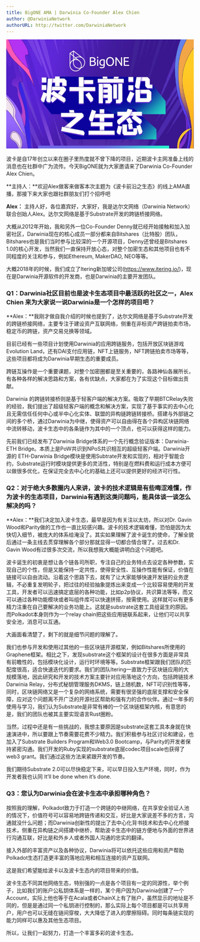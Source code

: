 ```yaml
---
title: BigONE AMA | Darwinia Co-Founder Alex Chien
author: @DarwiniaNetwork
authorURL: http://twitter.com/DarwiniaNetwork
---
```

![](assets/2020-04-02-bigone-ama.jpeg)

波卡是自17年创立以来在圈子里热度就不曾下降的项目，近期波卡主网准备上线的消息也在社群中广为流传。今天BigONE就为大家邀请来了Darwinia Co-Founder Alex Chien。

<!--truncate-->

**主持人：**欢迎Alex做客来做客本次主题为《波卡前沿之生态》的线上AMA直播，那接下来大家也跟社群朋友们打个招呼吧

**Alex：** 主持人好，各位嘉宾好，大家好，我是达尔文网络（Darwinia Network）联合创始人Alex。达尔文网络是基于Substrate开发的跨链桥接网络。

大概从2012年开始，我和另外一位Co-Founder Denny就已经开始接触和加入加密社区，Darwinia现在的核心成员一部分都来自Bitshares（比特股）团队，Bitshares也是我们当时参与比较深的一个开源项目，Denny还曾经是Bitshares 1.0的核心开发，当然我们一直保持开放心态，对整个加密生态和其他项目也有不同程度的关注和参与，例如Ethereum, MakerDAO, NEO等等。

大概2018年的时候，我们成立了Itering新加坡公司(https://www.itering.io/)，现在是Darwinia开源软件的开发商，也是Darwinia的主要开发团队。

### Q1：Darwinia社区目前也是波卡生态项目中最活跃的社区之一，Alex Chien 来为大家说一说Darwinia是一个怎样的项目吧？

**Alex：**我刚才做自我介绍的时候也提到了，达尔文网络是基于Substrate开发的跨链桥接网络，主要专注于建设资产互联网络，侧重在非标资产跨链拍卖市场，稳定币的跨链，资产交易兑换等领域。

目前已经有一些项目计划使用Darwinia的应用跨链服务，包括开放区块链游戏Evolution Land，还有DAI支付应用链，NFT上链服务，NFT跨链拍卖市场等等，这些项目都将成为Darwinia早期生态的重要成员。

跨链互操作是一个重要课题，对整个加密圈都是至关重要的，各路神仙各展所长，有各种各样的解决思路和方案，各有优缺点，大家都在为了实现这个目标做出贡献。

Darwinia 的跨链转接桥则是基于轻客户端的解决方案。吸取了早期BTCRelay失败的经验，我们提出了超级轻客户端的概念和解决方案，实现了基于事实的去中心化且无需信任任何中心或半中心化实体、联盟的异构链跨链转接桥。搭建与外部链之间的多个桥，通过Darwinia为中继，使得资产可以自由得在各个异构区块链网络中流转移动，波卡生态中的各条链作为其中的一个顶点，也可以获得这样的能力。

先前我们已经发布了Darwinia Bridge体系的一个先行概念验证版本：Darwinia-ETH Bridge。本质上是PoW共识到NPoS共识相互的超级轻客户端。Darwinia开源的 ETH-Darwinia Bridge模块是使用Subtrate开发和实现的，相对于智能合约，Substrate运行时模块提供更多的灵活性，特别是在燃料费和运行成本方便可以做很多优化，在保证完全去中心化的基础上还可以提供更好的经济可行性。

### Q2：对于绝大多数圈内人来讲，波卡的技术逻辑是有些晦涩难懂，作为波卡的生态项目，Darwinia有遇到这类问题吗，能具体谈一谈怎么解决的吗？

**Alex：**我们决定加入波卡生态，最早是因为有关注以太坊，所以对Dr. Gavin Wood和Parity做的工作也一直比较感兴趣。波卡的技术逻辑难懂，恐怕是因为太快切入细节，被庞大的体系给淹没了。其实如果理解了波卡诞生的使命，了解全貌后通过一条主线去贯穿理解各个部分那就显得一切都合情合理了。过去和Dr. Gavin Wood有过很多次交流，所以我想我大概能讲明白这个问题吧。

波卡诞生的初衷是想让各个链各司所职，专注自己的业务特点去设定各种参数，实现自己的个性，但是又能保持一定共性，使得安全性、互操作性能有保证，价值在链接可以自由流动。沿着这个思路下去，就有了让大家能够快速开发链的业务逻辑，不必重复发明轮子，把过往的经验抽象提炼出来变成一个比较容易使用的开发工具，开发者可以迅速搞定底层的各种功能，比如p2p协议，共识算法等等，而又可以通过各种功能模块或者叫组件库可以快速拼搭，按需使用。这样就可以有更多精力注重在自己要解决的业务功能上。这就是substrate这套工具组诞生的原因。而Polkadot本身则作为一个relay chain把这些应用链联系起来，让他们可以共享安全池，消息可以互通。

大画面看清楚了，剩下的就是细节问题的理解了。

我们也参与开发和使用过其他的一些区块链开源框架，例如Bitshares所使用的Graphene框架。相比之下，发现substrate这个框架的设计在很多方面是非常具有前瞻性的，包括模块化设计，运行时环境等等。Substrate框架跟我们团队的匹配度很高，适合快速迭代的要求。我们的团队Itering一直致力于区块链应用的大规模落地，因此研究和开发的技术方案主要针对应用落地这个方向，包括跨链技术Darwinia Relay，分布式秘钥管理服务DKMS，链上随机数，NFT可识别性等等，同时，区块链网络又是一个复杂的网络系统，需要有很坚强的底层支撑和安全保障，应对这个问题离不开广泛的开源社区帮助和强有力的合作伙伴。通过一年多的使用与学习，我们认为Substrate是非常有棒的一个区块链框架内核，有意思的是，我们的团队也被其主要实现语言Rust圈粉。

当然，过程中还是有一些挑战的，我想主要原因是substrate这套工具本身就在快速演进中，所以要跟上节奏需要花费不少精力。我们积极参与社区讨论和建设，也加入了Substrate Builders Program和Web3.0 Bootcamp，与Parity的开发者保持紧密沟通。我们开发的Ruby实现的substrate底层codec项目scale也获得了web3 grant。我们通过这些方法来紧跟开发的节奏。

我们期待Substrate 2.0可以尽快稳定下来，可以早日投入生产环境，同时，作为开发者我也认同 It’ll be done when it’s done.

### Q3：您认为Darwinia会在波卡生态中承担哪种角色？

按照我的理解，Polkadot致力于打造一个跨链的中继网络，在共享安全验证人池的情况下，价值符号可以容易地跨链传递和交互，好比是大家说差不多的方言，沟通就没什么问题；而Darwinia创新性的提出了去中心化背书技术和去中心化桥接技术，侧重在异构链之间搭建中继桥，帮助波卡生态中的链方便地与外面的世界进行沟通互联，好比是和外乡人或者外国人沟通的忠实的翻译。

接入外部的丰富资产以及各种协议，Darwinia将可以依托这些应用和资产帮助Polkadot生态打造更丰富的落地应用和相互连接的资产互联网。

这是我们希望能给波卡以及波卡生态内的项目带来的价值。

波卡生态不同其他网络生态，特别强的一点是各个项目有一定的同源性，举个例子，比如我们的账户公私钥体系是一样的，某个用户因为Darwinia创建了一个Account，实际上他也等于在Acala或者ChainX上有了账户，虽然显示的地址是不同的，但是是通过同一个私钥进行控制的，那么实际上每个项目都是可以共享用户，用户也可以无缝在链间穿梭，大大降低了进入的摩擦阻碍。同时每条链实现的能力同样可以惠及其他生态项目。

所以，让我们一起努力，打造一个丰富多彩的波卡生态。
